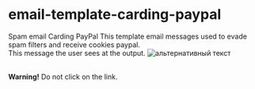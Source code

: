 # email-template-carding-paypal
Spam email Carding PayPal
This template email messages used to evade spam filters and receive cookies paypal.
<br>
This message the user sees at the output.
<img src="http://novgrodit.com/sites/default/files/1fdgEvfd34.png" alt="альтернативный текст">

<br>
<b>Warning!</b>
Do not click on the link.
